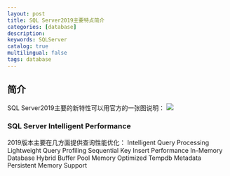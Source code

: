 ```yaml
---
layout: post
title: SQL Server2019主要特点简介
categories: [database]
description: 
keywords: SQLServer
catalog: true
multilingual: false
tags: database
---
```



## 简介
SQL Server2019主要的新特性可以用官方的一张图说明：
<img src="{{site.baseurl}}/assets/images/2021-02/2019_solve_data_challenges.png"/>

### SQL Server Intelligent Performance
2019版本主要在几方面提供查询性能优化：
Intelligent Query Processing
Lightweight Query Profiling
Sequential Key Insert Performance
In-Memory Database
Hybrid Buffer Pool
Memory Optimized Tempdb Metadata
Persistent Memory Support